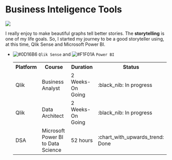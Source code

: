 # Business Inteligence Tools


![](https://i.imgur.com/UIjTk70.png)

I really enjoy to make beautiful graphs tell better stories. The <b>storytelling</b> is one of my life goals. So, I started my journey to be a good storyteller using, at this time, Qlik Sense and Microsoft Power BI.

- ![#0D16B6](https://placehold.it/15/2cc96b/000000?text=+) `Qlik Sense` and ![#F1F01A](https://placehold.it/15/F1F01A/000000?text=+) `Power BI`


   <table>
    <tr>
      <th>Platform</th>
      <th>Course</th>
      <th>Duration</th>
      <th>Status</th>
    </tr>
  
    <tr>
      <td>Qlik</td>
      <td>Business Analyst</td>
      <td>2 Weeks-On Going</td>
      <td>:black_nib: In progress</td>
    </tr>
    
    <tr>
      <td>Qlik</td>
      <td>Data Architect</td>
      <td>2 Weeks-On Going</td>
      <td>:black_nib: In progress</td>
    </tr>
       <tr>
      <td>DSA</td>
      <td>Microsoft Power BI to Data Science</td>
      <td>52 hours</td>
      <td>:chart_with_upwards_trend: Done</td>
    </tr>
   </table>
   
  
